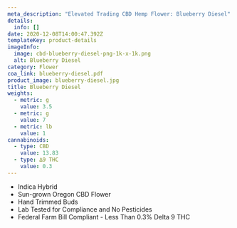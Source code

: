 ```yaml
---
meta_description: "Elevated Trading CBD Hemp Flower: Blueberry Diesel"
details:
  info: []
date: 2020-12-08T14:00:47.392Z
templateKey: product-details
imageInfo:
  image: cbd-blueberry-diesel-png-1k-x-1k.png
  alt: Blueberry Diesel
category: Flower
coa_link: blueberry-diesel.pdf
product_image: blueberry-diesel.jpg
title: Blueberry Diesel
weights:
  - metric: g
    value: 3.5
  - metric: g
    value: 7
  - metric: lb
    value: 1
cannabinoids:
  - type: CBD
    value: 13.83
  - type: ∆9 THC
    value: 0.3
---
```


- Indica Hybrid
- Sun-grown Oregon CBD Flower
- Hand Trimmed Buds
- Lab Tested for Compliance and No Pesticides
- Federal Farm Bill Compliant - Less Than 0.3% Delta 9 THC
